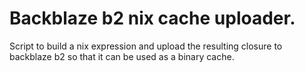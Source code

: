 # Backblaze b2 nix cache uploader.

Script to build a nix expression and upload the resulting closure to backblaze b2 so that it can be used as a binary cache.
